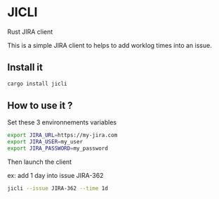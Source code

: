 # JICLI

Rust JIRA client

This is a simple JIRA client to helps to add worklog times into an issue.


## Install it

```sh
cargo install jicli
```

## How to use it ?

Set these 3 environnements variables

```sh
export JIRA_URL=https://my-jira.com
export JIRA_USER=my_user
export JIRA_PASSWORD=my_password
```

Then launch the client

ex: add 1 day into issue JIRA-362
```sh
jicli --issue JIRA-362 --time 1d
```
